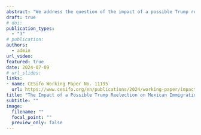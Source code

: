 ```yaml
---
abstract: "We address the question of the impact of a possible Trump reelection on the location choices of potential Mexican migrants. We use migration aspiration data from the Gallup World Poll Surveys which provide the preferred location choices of Mexican respondents before, during and after the Trump Presidency. We show that Trump presidency led to an increase in disapproval rates about the US leadership among Mexican respondents, which in turn led to a reduced level of attractiveness of the US location. Using a Cross-Nested Logit model that allows to account for the heterogeneity in the substitution patterns between alternative locations to the US, we simulate the impact of a possible reelection of Donald Trump based on different scenarios about these dis-approval rates. We find that such a reelection would lead to an increase in the number of stayers in Mexico but would also create heterogeneous immigration pressures from Mexico across potential foreign locations. In particular, countries such as Canada, the UK, Germany, Spain, and France would face significantly higher increases in Mexican immigration pressures. We also show that the reelection of Donald Trump would lower the skill content of Mexican potential immigrants in the US and would induce an opposite effect in destinations that are perceived as close substitutes."
draft: true
# doi:
publication_types:
  - "3"
# publication:
authors:
  - admin
url_video:
featured: true
date: 2024-07-09
# url_slides:
links:
- name: CESifo Working Paper No. 11195
  url: https://www.cesifo.org/en/publications/2024/working-paper/impact-possible-trump-reelection-mexican-immigration-pressures
title: "The Impact of a Possible Trump Reelection on Mexican Immigration Pressures in Alternative Countries"
subtitle: ""
image:
  filename: ""
  focal_point: ""
  preview_only: false
---
```

